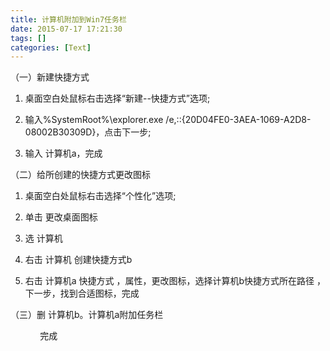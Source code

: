 ```yaml
---
title: 计算机附加到Win7任务栏
date: 2015-07-17 17:21:30
tags: []
categories: [Text]
---
```


<p>（一）新建快捷方式</p> 
<ol> 
 <li><p>桌面空白处鼠标右击选择“新建--快捷方式”选项;</p></li> 
 <li><p>输入%SystemRoot%\explorer.exe /e,::{20D04FE0-3AEA-1069-A2D8-08002B30309D}，点击下一步;</p></li> 
 <li><p>输入&nbsp;计算机a，完成</p></li> 
</ol> 
<p>（二）给所创建的快捷方式更改图标</p> 
<ol> 
 <li><p>桌面空白处鼠标右击选择“个性化”选项;</p></li> 
 <li><p>单击&nbsp;更改桌面图标</p></li> 
 <li><p>选&nbsp;计算机</p></li> 
 <li><p>右击&nbsp;计算机&nbsp;创建快捷方式b</p></li> 
 <li><p>右击&nbsp;计算机a 快捷方式&nbsp;，属性，更改图标，选择计算机b快捷方式所在路径&nbsp;，下一步，找到合适图标，完成</p></li> 
</ol> 
<p>（三）删&nbsp;计算机b。计算机a附加任务栏</p> 
<p>&nbsp;&nbsp;&nbsp;&nbsp;&nbsp;&nbsp;&nbsp;&nbsp;&nbsp;&nbsp;&nbsp;&nbsp;完成</p>